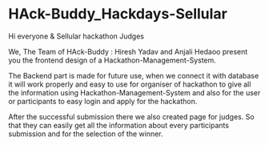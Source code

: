 # HAck-Buddy_Hackdays-Sellular

Hi everyone & Sellular hackathon Judges 

We, The Team of HAck-Buddy : Hiresh Yadav and Anjali Hedaoo present you the frontend design of a Hackathon-Management-System.

The Backend part is made for future use, when we connect it with database it will work properly and easy to use for organiser of hackathon to give all the information using Hackathon-Management-System and also for the user or participants to easy login and apply for the hackathon.

After the successful submission there we also created page for judges. So that they can easily get all the information about every participants submission and for the selection of the winner.

